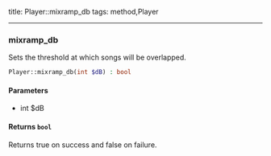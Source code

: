 title: Player::mixramp_db
tags: method,Player

---

<div class="method">
<h3 class="method-name">mixramp_db</h3>
<p>Sets the threshold at which songs will be overlapped.</p>

```php
Player::mixramp_db(int $dB) : bool
```

#### Parameters

*  int $dB


#### Returns `bool`

Returns true on success and false on failure.


</div>